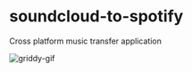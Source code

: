 # soundcloud-to-spotify
Cross platform music transfer application
<html>
<img src="https://i.ibb.co/GcHptmx/griddy-gif.gif" alt="griddy-gif" border="0">
</html>
